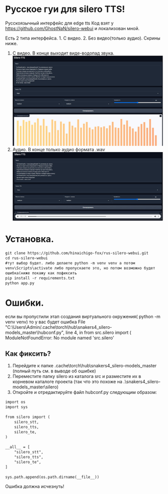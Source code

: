 # Русское гуи для silero TTS!
Русскоязычный интерфейс для edge tts 
Код взят у https://github.com/GhostNaN/silero-webui и локализован мной.

Есть 2 типа интерфейса. 1. С видео. 2. Без видео(только аудио). Скрины ниже.
1. С видео. В конце выходит виде-водопад звука.
![Скрин интерфейса с видео(делает видео водопад звука)](https://github.com/hinaichigo-fox/rus-silero-webui/blob/main/vid.jpg)
2. Аудио. В конце только аудио формата .wav
![Скрин интерфейса с аудио(тут только аудио формата .wav)](https://github.com/hinaichigo-fox/rus-silero-webui/blob/main/aud.jpg)

# Установка.
```
git clone https://github.com/hinaichigo-fox/rus-silero-webui.git
cd rus-silero-webui
#тут выбор будет. либо делаете python -m venv venv а потом venv\Scripts\activate либо пропускаете это, но потом возможно будет ошибка(ниже покажу как пофиксить
pip install -r requirements.txt
python app.py
```
# Ошибки.
если вы пропустили этап создания виртуального окружения( python -m venv venv) то у вас будет ошибка
 File "C:\Users\Admin/.cache\torch\hub\snakers4_silero-models_master\hubconf.py", line 4, in <module>
 from src.silero import (
ModuleNotFoundError: No module named 'src.silero'
## Как фиксить?
1. Перейдите к папке .cache\torch\hub\snakers4_silero-models_master (полный путь см. в выводе об ошибке)
2. Переместите папку silero из каталога src и разместите их в корневом каталоге проекта (так что это похоже на .\snakers4_silero-models_master\silero)
3. Откройте и отредактируйте файл hubconf.py следующим образом:
```
import os
import sys

from silero import (
    silero_stt,
    silero_tts,
    silero_te,
)

__all__ = [
    "silero_stt",
    "silero_tts",
    "silero_te",
]

sys.path.append(os.path.dirname(__file__))
```
Ошибка должна исчезнуть!
